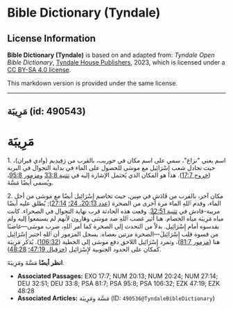 # Bible Dictionary (Tyndale)

## License Information

**Bible Dictionary (Tyndale)** is based on and adapted from: _Tyndale Open Bible Dictionary_, [Tyndale House Publishers](https://tyndaleopenresources.com/), 2023, which is licensed under a [CC BY-SA 4.0 license](https://creativecommons.org/licenses/by-sa/4.0/legalcode.en).

This markdown version is provided under the same license.



--------------------------------

## مَرِيبَة (id: 490543)

مَرِيبَة
========

1\. اسم يعني "نزاع"، سمي على اسم مكان في حوريب، بالقرب من رَفِيدِيم (وادي فيران)، حيث تجادل شعب إِسْرَائِيل مع موسَى للحصول على الماء في بداية التجوال في البرية ([خروج 17:7](https://ref.ly/Exod17:7)). هذا هو المكان الذي يُحتمل الإشارة إليه في [تثنية 33:8](https://ref.ly/Deut33:8) و[مزمور 95:8](https://ref.ly/Ps95:8)، ويُسمى أيضًا مَسَّةَ.

2\. مكان آخر، بالقرب من قَادَش في صِين، حيث تخاصم إِسْرَائِيل أيضًا مع موسَى من أجل الماء، وقدم ٱللهِ الماء مرة أخرى من الصخرة ([عدد 20:13، 24؛](https://ref.ly/Num20:13,Num20:24) [27:14](https://ref.ly/Num27:14)); يُطلق عليه أيضًا مريبة\-قادش في [تثنية 32:51](https://ref.ly/Deut32:51). وقعت هذه الحادثة قرب نهاية التجوال في الصحراء. كانت مياه مَرِيبَة مياه الخصام. هنا أُثير غضب ٱللهِ ضد موسَى وهَارون لأنهم لم يستمعوا إليه ولم يقدسوه أمام إِسْرَائِيل. بدلاً من التحدث إلى الصخرة كما أمر ٱللهِ، ضرب موسَى—غاضبًا من قسوة قلب إِسْرَائِيلَ—الصخرة مرتين بعصاه. يسجل المزمور أن ٱللهِ اختبر إِسْرَائِيل هنا ([مزمور 81:7](https://ref.ly/Ps81:7))، وتمرد إِسْرَائِيل اللاحق دفع موسَى إلى الخطية ([106:32](https://ref.ly/Ps106:32)). يُذكر مَرِيبَة كمكان على الحدود الجنوبية لإِسْرَائِيل ([حزقيال 47:19؛](https://ref.ly/Ezek47:19) [48:28](https://ref.ly/Ezek48:28)).

**انظر أيضًا** مَسَّةَ ومَرِيبَةَ.

* **Associated Passages:** EXO 17:7; NUM 20:13; NUM 20:24; NUM 27:14; DEU 32:51; DEU 33:8; PSA 81:7; PSA 95:8; PSA 106:32; EZK 47:19; EZK 48:28
* **Associated Articles:** مَسَّة ومَرِيبَة (ID: `490536@TyndaleBibleDictionary`)

